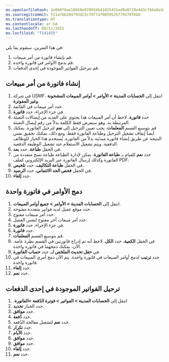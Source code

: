 ```yaml
---
ms.openlocfilehash: 2e060f6ae10650e970934b41825451ed9e8719e443cf04a8a3e613110e48c017
ms.sourcegitcommit: 511a76b204f93d23cf9f7a70059525f79170f6bb
ms.translationtype: HT
ms.contentlocale: ar-SA
ms.lasthandoff: 08/11/2021
ms.locfileid: "7141455"
---
```

في هذا التمرين، ستقوم بما يلي:

1.  قم بإنشاء فاتورة من أمر مبيعات.
2.  قم بدمج الأوامر في فاتورة واحدة.
3.  قم بترحيل الفواتير الموجودة في إحدى الدفعات.

## <a name="create-an-invoice-from-a-sales-order"></a>إنشاء فاتورة من أمر مبيعات 

1.  في شركة USMF، انتقل إلى **الحسابات المدينة > الأوامر > أوامر المبيعات المشحونة وغير المفوترة**.
2.  حدد أمر مبيعات في القائمة.
3.  في جزء الإجراء، حدد **فاتورة**.
4.  حدد **فاتورة**. لاحظ أن أمر المبيعات هذا يحتوي على العديد من إيصالات التعبئة المرتبطة به. وهو سيعرض فقط الكلمة بدلاً من رقم إيصال التعبئة.
5.  قم بتوسيع القسم **المعلمات**. يجب تعيين الترحيل إلى **نعم** لترحيل الفاتورة. يمكنك أيضاً إيقاف تشغيل الترحيل وطباعة الفاتورة فقط. ومع ذلك، يمكنك تحقيق نفس النتيجة عن طريق إنشاء فاتورة مبدئية بدلاً من الفاتورة. يُستخدم هذا الخيار للوظائف الدفعية. ويتم تشغيل الاستعلام عند تشغيل الوظيفة الدفعية.
6.  في الحقل **طباعة**، حدد **بعد**.
7.  حدد **نعم** للقيام بـ **طباعة الفاتورة**.
    يمكن لإدارة الطباعة طباعة نسخ متعددة من الفاتورة وكذلك إرسال الفاتورة عبر البريد الإلكتروني كملف PDF.
8.  في الحقل **طباعة التكاليف**، حدد **تلخيص**.
9.  في الحقل **فحص الحد الائتماني**، حدد **الرصيد**.
10. حدد **إلغاء**.

## <a name="combine-orders-into-a-single-invoice"></a>دمج الأوامر في فاتورة واحدة 

1.  انتقل إلى **الحسابات المدينة > الأوامر > جميع أوامر المبيعات**.
2.  حدد موقع عميل لديه فواتير متعددة مفتوحة.
3.  حدد أمر مبيعات مفتوح.
4.  حدد أمر مبيعات آخر مفتوح لنفس العميل.
5.  في جزء الإجراء، حدد **فاتورة**.
6.  حدد **فاتورة**.
7.  قم بتوسيع القسم **المعلمات**.
8.  في الحقل **الكمية**، حدد **الكل**. لاحظ أنه تم إدراج فاتورتين في القسم نظرة عامة. الآن، يمكنك دمجهما في فاتورة واحدة.
9.  في **حقل تحديث الملخص لـ**، حدد **حساب الفاتورة**.
10. حدد **ترتيب** لدمج أوامر المبيعات في فاتورة واحدة.
    يتم الآن دمج أمري المبيعات في فاتورة واحدة.
11. حدد **إلغاء**.
12. حدد **نعم**.

## <a name="post-invoices-in-a-batch"></a>ترحيل الفواتير الموجودة في إحدى الدفعات 

1.  انتقل إلى **الحسابات المدينة > الفواتير > فوترة الدُفعة >الفاتورة‬‏‫**.
2.  حدد الخيار **تحديد**.
3.  حدد **موافق**.
4.  حدد **دُفعة**.
5.  حدد **نعم** لتشغيل معالجة الدُفعة.
6.  حدد **تكرار**.
7.  حدد **الأيام**.
8.  حدد **موافق**.
9.  حدد **موافق**.
10. حدد **إلغاء**.
11. حدد **نعم**.
